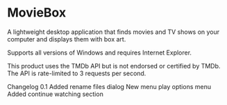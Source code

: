 # MovieBox
A lightweight desktop application that finds movies and TV shows on your computer and displays them with box art.

Supports all versions of Windows and requires Internet Explorer.

This product uses the TMDb API but is not endorsed or certified by TMDb. The API is rate-limited to 3 requests per second.

Changelog
0.1
Added rename files dialog
New menu play options menu
Added continue watching section
